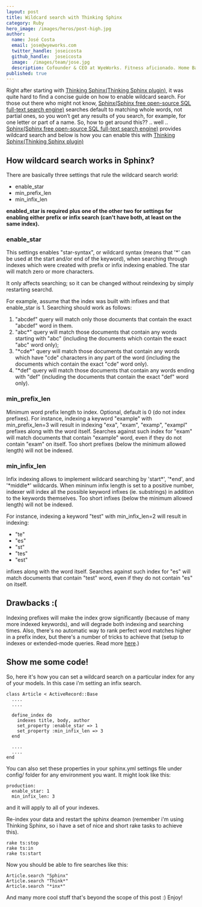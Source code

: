 ```yaml
---
layout: post
title: Wildcard search with Thinking Sphinx
category: Ruby
hero_image: /images/heros/post-high.jpg
author:
  name: José Costa
  email: jose@wyeworks.com
  twitter_handle: joseicosta
  github_handle:  joseicosta
  image:  /images/team/jose.jpg
  description: Cofounder & CEO at WyeWorks. Fitness aficionado. Home Barista wannabe.
published: true
---
```

Right after starting with [Thinking Sphinx(Thinking Sphinx plugin)](http://ts.freelancing-gods.com/), it was quite hard to find a concise guide on how to enable wildcard search.
For those out there who might not know, [Sphinx(Sphinx  free open-source SQL full-text search engine)](http://www.sphinxsearch.com/) searches default to matching whole words, not partial ones, so you won’t get any results of you search, for example, for one letter or part of a name. So, how to get around this?? .. well .. [Sphinx(Sphinx  free open-source SQL full-text search engine)](http://www.sphinxsearch.com/) provides wildcard search and below is how you can enable this with [Thinking Sphinx(Thinking Sphinx plugin)](http://ts.freelancing-gods.com/)

<!--more-->

## How wildcard search works in Sphinx?

There are basically three settings that rule the wildcard search world:
* enable_star
* min_prefix_len
* min_infix_len

**enabled_star is required plus one of the other two for settings for enabling either prefix or infix search (can't have both, at least on the same index).**

### enable_star

This settings enables "star-syntax", or wildcard syntax (means that '&#42;' can be used at the start and/or end of the keyword), when searching through indexes which were created with prefix or infix indexing enabled. The star will match zero or more characters.

It only affects searching; so it can be changed without reindexing by simply restarting searchd.

For example, assume that the index was built with infixes and that enable_star is 1. Searching should work as follows:

1. "abcdef" query will match only those documents that contain the exact "abcdef" word in them.
1. "abc&#42;" query will match those documents that contain any words starting with "abc" (including the documents which contain the exact "abc" word only);
1. "&#42;cde&#42;" query will match those documents that contain any words which have "cde" characters in any part of the word (including the documents which contain the exact "cde" word only).
1. "&#42;def" query will match those documents that contain any words ending with "def" (including the documents that contain the exact "def" word only).

### min_prefix_len

Minimum word prefix length to index. Optional, default is 0 (do not index prefixes). 
For instance, indexing a keyword "example" with min_prefix_len=3 will result in indexing "exa", "exam", "examp", "exampl" prefixes along with the word itself. Searches against such index for "exam" will match documents that contain "example" word, even if they do not contain "exam" on itself.  Too short prefixes (below the minimum allowed length) will not be indexed.

### min_infix_len

Infix indexing allows to implement wildcard searching by 'start&#42;', '&#42;end', and '&#42;middle&#42;' wildcards. When mininum infix length is set to a positive number, indexer will index all the possible keyword infixes (ie. substrings) in addition to the keywords themselves. Too short infixes (below the minimum allowed length) will not be indexed.

For instance, indexing a keyword "test" with min_infix_len=2 will result in indexing:

* "te"
* "es"
* "st"
* "tes"
* "est" 

infixes along with the word itself. Searches against such index for "es" will match documents that contain "test" word, even if they do not contain "es" on itself. 

## Drawbacks :(

Indexing prefixes will make the index grow significantly (because of many more indexed keywords), and will degrade both indexing and searching times. 
Also, there's no automatic way to rank perfect word matches higher in a prefix index, but there's a number of tricks to achieve that (setup to indexes or extended-mode queries. Read more [here](http://www.sphinxsearch.com/docs/current.html#searching).)

## Show me some code!

So, here it's how you can set a wildcard search on a particular index for any of your models. In this case i'm setting an infix search.

<pre>
<code class="ruby">class Article < ActiveRecord::Base
  ....
  ....

  define_index do
    indexes title, body, author
    set_property :enable_star => 1
    set_property :min_infix_len => 3
  end

  ....
  ....
end</code>
</pre>

You can also set these properties in your sphinx.yml settings file under config/ folder for any environment you want. It might look like this:

<pre>
<code>production:
  enable_star: 1
  min_infix_len: 3</code>
</pre>

and it will apply to all of your indexes.

Re-index your data and restart the sphinx deamon (remember i'm using Thinking Sphinx, so i have a set of nice and short rake tasks to achieve this).

<pre><code>rake ts:stop
rake ts:in
rake ts:start</code></pre>

Now you should be able to fire searches like this:
<pre><code>Article.search "Sphinx"
Article.search "Think*"
Article.search "*inx*"
</code></pre>

And many more cool stuff that's beyond the scope of this post :)
Enjoy!

